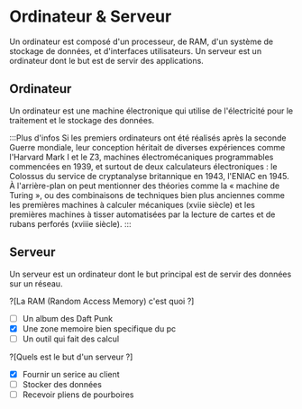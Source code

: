 # Ordinateur & Serveur

Un ordinateur est composé d'un processeur, de RAM, d'un système de stockage de données, et d'interfaces utilisateurs. Un serveur est un ordinateur dont le but est de servir des applications.

## Ordinateur

Un ordinateur est une machine électronique qui utilise de l'électricité pour le traitement et le stockage des données.

:::Plus d'infos
Si les premiers ordinateurs ont été réalisés après la seconde Guerre mondiale, leur conception héritait de diverses expériences comme l'Harvard Mark I et le Z3, machines électromécaniques programmables commencées en 1939, et surtout de deux calculateurs électroniques : le Colossus du service de cryptanalyse britannique en 1943, l'ENIAC en 1945. À l'arrière-plan on peut mentionner des théories comme la « machine de Turing », ou des combinaisons de techniques bien plus anciennes comme les premières machines à calculer mécaniques (xviie siècle) et les premières machines à tisser automatisées par la lecture de cartes et de rubans perforés (xviiie siècle).
:::

## Serveur

Un serveur est un ordinateur dont le but principal est de servir des données sur un réseau.

?[La RAM (Random Access Memory) c'est quoi ?]
-[ ] Un album des Daft Punk 
-[X] Une zone memoire bien specifique du pc 
-[ ] Un outil qui fait des calcul 

?[Quels est le but d'un serveur ?]
-[x] Fournir un serice au client 
-[ ] Stocker des données 
-[ ] Recevoir pliens de pourboires 